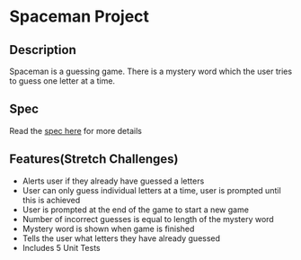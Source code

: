 # Spaceman Project

## Description
Spaceman is a guessing game.  There is a mystery word which the user tries to guess one letter at a time.  

## Spec
Read the [spec here](https://docs.google.com/document/d/1y1WPgJERAuLRJjeSXTf5znjhsrtPjnzPKfD03_f6v7w/edit?usp=sharing) for more details

## Features(Stretch Challenges)
- Alerts user if they already have guessed a letters
- User can only guess individual letters at a time, user is prompted until this is achieved
- User is prompted at the end of the game to start a new game
- Number of incorrect guesses is equal to length of the mystery word
- Mystery word is shown when game is finished
- Tells the user what letters they have already guessed
- Includes 5 Unit Tests
